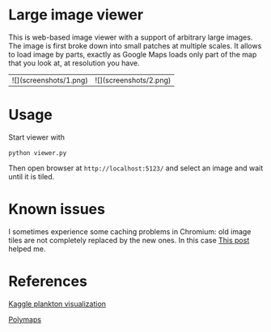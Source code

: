 # Large image viewer
This is web-based image viewer with a support of arbitrary large images. The image is first broke down into small patches at multiple scales. It allows to load image by parts, exactly as Google Maps loads only part of the map that you look at, at resolution you have.

<table>
    <tr>
        <td>![](screenshots/1.png)</td>
        <td>![](screenshots/2.png)</td>
    </tr>
</table>


# Usage

Start viewer with
```
python viewer.py
```

Then open browser at `http://localhost:5123/` and select an image and wait until it is tiled.

# Known issues
I sometimes experience some caching problems in Chromium: old image tiles are not completely replaced by the new ones. In this case [This post](https://superuser.com/a/406331) helped me.

# References
[Kaggle plankton visualization](https://github.com/ebenolson/kaggle-ndsb-visualization)

[Polymaps](http://polymaps.org/ex/)
